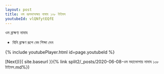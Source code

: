 ```yaml
---
layout: post
title: ওম ভ্রূসভাঅক্ষয় নামায ১০৮ টাইমস
youtubeId: vlQNfytEQfE
---
```

 
 
 ওম ব্রাহ্মণ্য নামায  
 
 -  যিনি ব্রাহ্মণ রূপে বেদ শিক্ষা দেন 
 
  
 
  
 
 
 
 
 
 


{% include youtubePlayer.html id=page.youtubeId %}
 
[Next]({{ site.baseurl }}{% link  split2/_posts/2020-06-08-ওম মহাভোগায় নামায ১০৮ টাইমস.md%})
 
